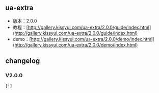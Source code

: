 ## ua-extra

* 版本：2.0.0
* 教程：[http://gallery.kissyui.com/ua-extra/2.0.0/guide/index.html](http://gallery.kissyui.com/ua-extra/2.0.0/guide/index.html)
* demo：[http://gallery.kissyui.com/ua-extra/2.0.0/demo/index.html](http://gallery.kissyui.com/ua-extra/2.0.0/demo/index.html)

## changelog

### V2.0.0

    [!]


